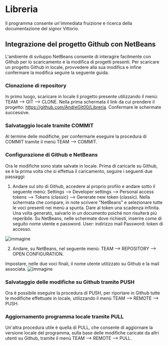 # Libreria
Il programma consente un'immediata fruizione e ricerca della documentazione del signor Vittorio.

## Integrazione del progetto Github con NetBeans
L'ambiente di sviluppo NetBeans consente di interagire facilmente con Github per lo scaricamento e la modifica di progetti presenti. Per scaricare un progetto Github in locale, provvedere alla sua modifica e infine confermare la modifica seguire la seguente guida.

### Clonazione di repository
In primo luogo, scaricare in locale il progetto presente utilizzando il menù: TEAM --> GIT --> CLONE.
Nella prima schermata il link da cui prendere il progetto: https://github.com/AndreGit00/Libreria. Confermare le schermate successive.

### Salvataggio locale tramite COMMIT
Al termine delle modifiche, per confermarle eseguire la procedura di COMMIT tramite il menù TEAM --> COMMIT.

### Configurazione di Github e NetBeans
Ora le modifiche sono state salvate in locale. Prima di caricarle su Github, se è la prima volta che si effettua il caricamento, seguire i seguenti due passaggi:
1) Andare sul sito di Github, accedere al proprio profilo e andare sotto il seguente menù: Settings --> Developer settings --> Personal access tokens --> Tokens (classic) --> Generate new token (classic). Nella schermata che compare, in note scrivere "NetBeans" e selezionare tutte le voci presenti nei menù a spunta. Dare al token una scadenza infinita. Una volta generato, salvarlo in un documento poiché non risulterà più reperibile. Su NetBeans, nelle schermate dove richiesti, inserire come di seguito nome utente e password.
   User: indirizzo mail
   Password: token di accesso.
   
![immagine](https://github.com/user-attachments/assets/020fa116-08c3-45db-ad68-7b28770d1cac)

2) Andare, su NetBeans, nel seguente menù: TEAM --> REPOSITORY --> OPEN CONFIGURATION.

Impostare, nelle due voci finali, il nome utente utilizzato su Github e la mail associata.
![immagine](https://github.com/user-attachments/assets/76a840e1-a38e-462e-b4ec-abf9cfcfc8b8)

### Salvataggio delle modifiche su Github tramite PUSH
Ora è possibile eseguire la procedura di PUSH, per riportare in Github tutte le modifiche effettuate in locale, utilizzando il menù TEAM --> REMOTE --> PUSH.

### Aggiornamento programma locale tramite PULL
Un'altra procedura utile è quella di PULL, che consente di aggiornare la versione locale del programma, sulla base delle modifiche caricate da altri utenti su Github, tramite il menù TEAM --> REMOTE --> PULL.
